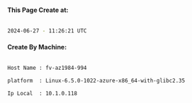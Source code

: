 
   
#### This Page Create at:

```bash

2024-06-27 - 11:26:21 UTC

```

#### Create By Machine:

```bash

Host Name : fv-az1984-994

platform  : Linux-6.5.0-1022-azure-x86_64-with-glibc2.35

Ip Local  : 10.1.0.118

```

